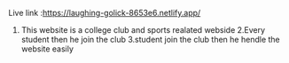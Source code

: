 Live link :https://laughing-golick-8653e6.netlify.app/


1. This website is a college club and sports realated webside 
2.Every student then he join the club 
3.student join the club then he hendle the website easily